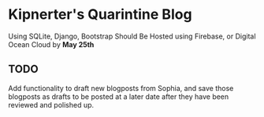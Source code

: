 # Kipnerter's Quarintine Blog
Using SQLite, Django, Bootstrap
Should Be Hosted using Firebase, or Digital Ocean Cloud by **May 25th**
## TODO
Add functionality to draft new blogposts from Sophia, and save those blogposts as drafts to be posted at a later date after they have been reviewed and polished up.
